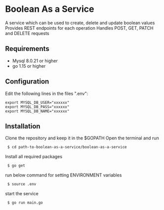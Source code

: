 # Boolean As a Service 
A service which can be used to create, delete and update boolean values
Provides REST endpoints for each operation
Handles POST, GET, PATCH and DELETE requests

## Requirements
- Mysql 8.0.21 or higher
- go 1.15 or higher
## Configuration

Edit the following lines in the files ".env":

```
export MYSQL_DB_USER="xxxxxx"     
export MYSQL_DB_PASS="xxxxxx"
export MYSQL_DB_NAME="xxxxxx"
```
## Installation
Clone the repository and keep it in the $GOPATH
Open the terminal and run
```sh
 $ cd path-to-boolean-as-a-service/boolean-as-a-service
```
Install all required packages
```sh
 $ go get
```
run below command for setting ENVIRONMENT variables
```sh
 $ source .env
```
start the service
```sh
 $ go run main.go
```
